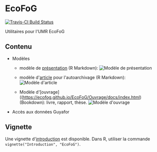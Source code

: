 # EcoFoG

[![Travis-CI Build Status](https://travis-ci.org/EcoFoG/EcoFoG.svg?branch=master)](https://travis-ci.org/EcoFoG/EcoFoG)

Utilitaires pour l'UMR EcoFoG

## Contenu

* Modèles 

  * modèle de [présentation](https://ecofog.github.io/EcoFoG/Presentation/Presentation.pdf) (R Markdown):
![Modèle de présentation](https://ecofog.github.io/EcoFoG/Presentation.png)
  
  * modèle d'[article](https://ecofog.github.io/EcoFoG/Article/Article.pdf) pour l'autoarchivage (R Markdown):
![Modèle d'article](https://ecofog.github.io/EcoFoG/Article.png)

  *  Modèle d'[ouvrage]((https://ecofog.github.io/EcoFoG/Ouvrage/docs/index.html) (Bookdown): livre, rapport, thèse. ![Modèle d'ouvrage](https://ecofog.github.io/EcoFoG/Ouvrage.png)

  
* Accès aux données Guyafor

## Vignette

Une vignette d'[introduction](https://ecofog.github.io/EcoFoG/Introduction.html) est disponible.
Dans R, utiliser la commande `vignette("Introduction", "EcoFoG")`.

